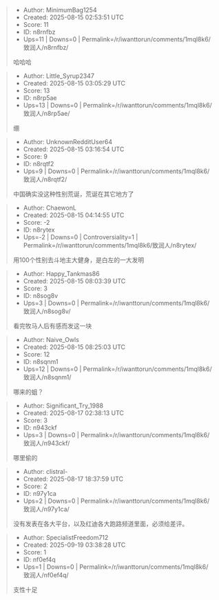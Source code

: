 > - Author: MinimumBag1254
> - Created: 2025-08-15 02:53:51 UTC
> - Score: 11
> - ID: n8rnfbz
> - Ups=11 | Downs=0 | Permalink=/r/iwanttorun/comments/1mql8k6/致润人/n8rnfbz/
>
> 哈哈哈

> - Author: Little_Syrup2347
> - Created: 2025-08-15 03:05:29 UTC
> - Score: 13
> - ID: n8rp5ae
> - Ups=13 | Downs=0 | Permalink=/r/iwanttorun/comments/1mql8k6/致润人/n8rp5ae/
>
> 绷

> - Author: UnknownRedditUser64
> - Created: 2025-08-15 03:16:54 UTC
> - Score: 9
> - ID: n8rqtf2
> - Ups=9 | Downs=0 | Permalink=/r/iwanttorun/comments/1mql8k6/致润人/n8rqtf2/
>
> 中国确实没这种性别荒诞，荒诞在其它地方了

> - Author: ChaewonL
> - Created: 2025-08-15 04:14:55 UTC
> - Score: -2
> - ID: n8rytex
> - Ups=-2 | Downs=0 | Controversiality=1 | Permalink=/r/iwanttorun/comments/1mql8k6/致润人/n8rytex/
>
> 用100个性别去斗地主大健身，是白左的一大发明

> - Author: Happy_Tankmas86
> - Created: 2025-08-15 08:03:39 UTC
> - Score: 3
> - ID: n8sog8v
> - Ups=3 | Downs=0 | Permalink=/r/iwanttorun/comments/1mql8k6/致润人/n8sog8v/
>
> 看完牧马人后有感而发这一块

> - Author: Naive_Owls
> - Created: 2025-08-15 08:25:03 UTC
> - Score: 12
> - ID: n8sqnm1
> - Ups=12 | Downs=0 | Permalink=/r/iwanttorun/comments/1mql8k6/致润人/n8sqnm1/
>
> 哪来的蛆？

> - Author: Significant_Try_1988
> - Created: 2025-08-17 02:38:13 UTC
> - Score: 3
> - ID: n943ckf
> - Ups=3 | Downs=0 | Permalink=/r/iwanttorun/comments/1mql8k6/致润人/n943ckf/
>
> 哪里偷的

> - Author: clistral-
> - Created: 2025-08-17 18:37:59 UTC
> - Score: 2
> - ID: n97y1ca
> - Ups=2 | Downs=0 | Permalink=/r/iwanttorun/comments/1mql8k6/致润人/n97y1ca/
>
> 没有发表在各大平台，以及红迪各大跑路频道里面，必须给差评。

> - Author: SpecialistFreedom712
> - Created: 2025-09-19 03:38:28 UTC
> - Score: 1
> - ID: nf0ef4q
> - Ups=1 | Downs=0 | Permalink=/r/iwanttorun/comments/1mql8k6/致润人/nf0ef4q/
>
> 支性十足
